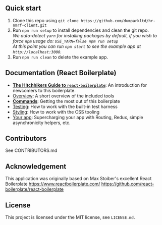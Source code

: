 

## Quick start

1. Clone this repo using `git clone https://github.com/dumparkltd/hr-nmrf-client.git`
1. Run `npm run setup` to install dependencies and clean the git repo.<br />
   *We auto-detect `yarn` for installing packages by default, if you wish to force `npm` usage do: `USE_YARN=false npm run setup`*<br />
   *At this point you can run `npm start` to see the example app at `http://localhost:3000`.*
1. Run `npm run clean` to delete the example app.


## Documentation (React Boilerplate)

- [**The Hitchhikers Guide to `react-boilerplate`**](docs/general/introduction.md): An introduction for newcomers to this boilerplate.
- [Overview](docs/general): A short overview of the included tools
- [**Commands**](docs/general/commands.md): Getting the most out of this boilerplate
- [Testing](docs/testing): How to work with the built-in test harness
- [Styling](docs/css): How to work with the CSS tooling
- [Your app](docs/js): Supercharging your app with Routing, Redux, simple
  asynchronicity helpers, etc.

## Contributors

See CONTRIBUTORS.md

## Acknowledgement

This application was originally based on Max Stoiber's excellent React Boilerplate
https://www.reactboilerplate.com/
https://github.com/react-boilerplate/react-boilerplate

## License

This project is licensed under the MIT license, see `LICENSE.md`.
